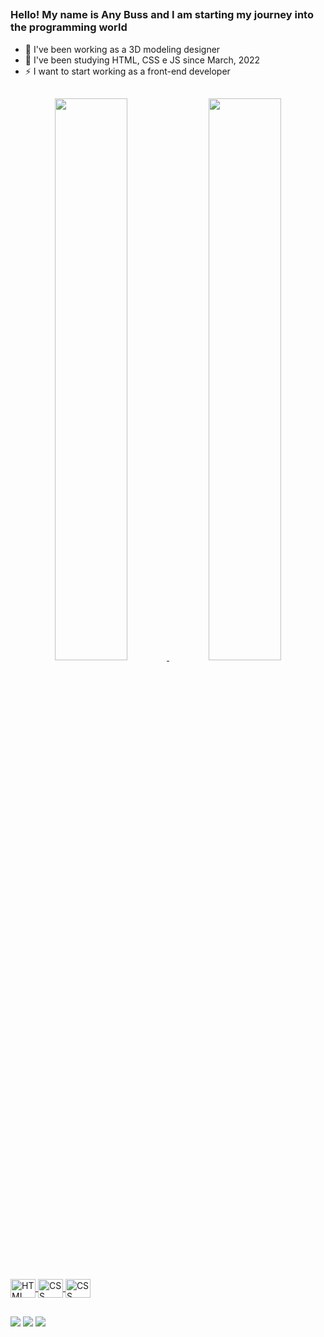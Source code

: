 ##

### Hello! My name is Any Buss and I am starting my journey into the programming world

- 🔭 I've been working as a 3D modeling designer
- 🌱 I've been studying HTML, CSS e JS since March, 2022
- ⚡ I want to start working as a front-end developer

##

<div align="center">
  <a href="https://anybuss.com" target="_blank">
  <img width="48%" src="https://github-readme-stats.vercel.app/api?username=anybuss&show_icons=true&include_all_commits=true&count_private=true&theme=onedark">
  <img width="48%" src="https://github-readme-stats.vercel.app/api/top-langs/?username=anybuss&langs_count=10&layout=compact&theme=onedark">
</div>
  
<div style="display: inline_block"><br>
  <img align="center" alt="HTML" height="30" width="40" src="https://cdn.jsdelivr.net/gh/devicons/devicon/icons/html5/html5-plain-wordmark.svg">
  <img align="center" alt="CSS" height="30" width="40" src="https://cdn.jsdelivr.net/gh/devicons/devicon/icons/css3/css3-plain-wordmark.svg">
  <img align="center" alt="CSS" height="30" width="40" src="https://cdn.jsdelivr.net/gh/devicons/devicon/icons/javascript/javascript-original.svg">

</div>
  
##
  
<div> 
  <a href="https://anybuss.com"><img src="https://img.shields.io/badge/Blogger-FF5722?style=for-the-badge&logo=blogger&logoColor=white"></a>
  <a href="https://www.linkedin.com/in/anybuss/"><img src="https://img.shields.io/badge/LinkedIn-0077B5?style=for-the-badge&logo=linkedin&logoColor=white"></a>
  <a href = "mailto:anykbuss@gmail.com" target="_blank"><img src="https://img.shields.io/badge/Gmail-D14836?style=for-the-badge&logo=gmail&logoColor=white"></a>
</div>
  
##
